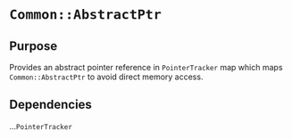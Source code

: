 `Common::AbstractPtr`
=====================

## Purpose 
Provides an abstract pointer reference in `PointerTracker` map which maps `Common::AbstractPtr` to avoid direct memory
access.

## Dependencies
...`PointerTracker`
